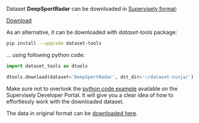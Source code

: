 Dataset **DeepSportRadar** can be downloaded in [Supervisely format](https://developer.supervisely.com/api-references/supervisely-annotation-json-format):

 [Download](https://assets.supervisely.com/remote/eyJsaW5rIjogInMzOi8vc3VwZXJ2aXNlbHktZGF0YXNldHMvMzU4OV9EZWVwU3BvcnRSYWRhci9kZWVwc3BvcnRyYWRhci1EYXRhc2V0TmluamEudGFyIiwgInNpZyI6ICJxelJFc3FkQmEyK3pNU1dnSWNXM2E0Mm9uRUlPMXBCWCtaa3huRldIN2hBPSJ9?response-content-disposition=attachment%3B%20filename%3D%22deepsportradar-DatasetNinja.tar%22)

As an alternative, it can be downloaded with *dataset-tools* package:
``` bash
pip install --upgrade dataset-tools
```

... using following python code:
``` python
import dataset_tools as dtools

dtools.download(dataset='DeepSportRadar', dst_dir='~/dataset-ninja/')
```
Make sure not to overlook the [python code example](https://developer.supervisely.com/getting-started/python-sdk-tutorials/iterate-over-a-local-project) available on the Supervisely Developer Portal. It will give you a clear idea of how to effortlessly work with the downloaded dataset.

The data in original format can be [downloaded here](https://www.kaggle.com/datasets/deepsportradar/basketball-instants-dataset/download?datasetVersionNumber=4).
